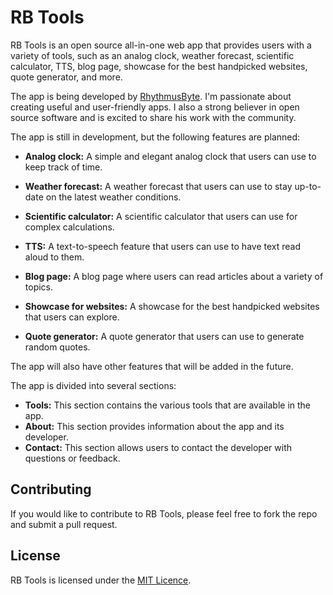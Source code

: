 # RB Tools

RB Tools is an open source all-in-one web app that provides users with a variety of tools, such as an analog clock, weather forecast, scientific calculator, TTS, blog page, showcase for the best handpicked websites, quote generator, and more.

The app is being developed by <a href="https://akhilmahesh.netlify.app/">RhythmusByte</a>. I'm passionate about creating useful and user-friendly apps. I also a strong believer in open source software and is excited to share his work with the community.

The app is still in development, but the following features are planned:

* **Analog clock:** A simple and elegant analog clock that users can use to keep track of time.
  
* **Weather forecast:** A weather forecast that users can use to stay up-to-date on the latest weather conditions.
  
* **Scientific calculator:** A scientific calculator that users can use for complex calculations.
  
* **TTS:** A text-to-speech feature that users can use to have text read aloud to them.
  
* **Blog page:** A blog page where users can read articles about a variety of topics.
  
* **Showcase for websites:** A showcase for the best handpicked websites that users can explore.
  
* **Quote generator:** A quote generator that users can use to generate random quotes.

The app will also have other features that will be added in the future.

The app is divided into several sections:

* **Tools:** This section contains the various tools that are available in the app.
* **About:** This section provides information about the app and its developer.
* **Contact:** This section allows users to contact the developer with questions or feedback.

## Contributing

If you would like to contribute to RB Tools, please feel free to fork the repo and submit a pull request.

## License

RB Tools is licensed under the <a href="https://github.com/RhythmusByte/RB-Tools/blob/alone-patch/LICENSE">MIT Licence</a>.
